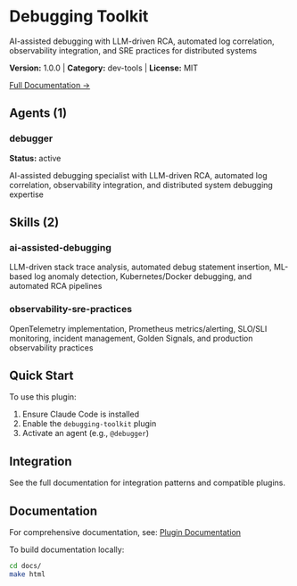 # Debugging Toolkit

AI-assisted debugging with LLM-driven RCA, automated log correlation, observability integration, and SRE practices for distributed systems

**Version:** 1.0.0 | **Category:** dev-tools | **License:** MIT

[Full Documentation →](https://docs.example.com/plugins/debugging-toolkit.html)

## Agents (1)

### debugger

**Status:** active

AI-assisted debugging specialist with LLM-driven RCA, automated log correlation, observability integration, and distributed system debugging expertise

## Skills (2)

### ai-assisted-debugging

LLM-driven stack trace analysis, automated debug statement insertion, ML-based log anomaly detection, Kubernetes/Docker debugging, and automated RCA pipelines

### observability-sre-practices

OpenTelemetry implementation, Prometheus metrics/alerting, SLO/SLI monitoring, incident management, Golden Signals, and production observability practices

## Quick Start

To use this plugin:

1. Ensure Claude Code is installed
2. Enable the `debugging-toolkit` plugin
3. Activate an agent (e.g., `@debugger`)

## Integration

See the full documentation for integration patterns and compatible plugins.

## Documentation

For comprehensive documentation, see: [Plugin Documentation](https://docs.example.com/plugins/debugging-toolkit.html)

To build documentation locally:

```bash
cd docs/
make html
```
